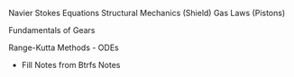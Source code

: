 Navier Stokes Equations
Structural Mechanics (Shield)
Gas Laws (Pistons)

Fundamentals of Gears

Range-Kutta Methods - ODEs


- Fill Notes from Btrfs Notes
